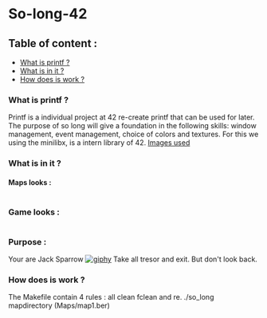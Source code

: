 # So-long-42

## Table of content :
* [What is printf ?](#what-is-printf-)
* [What is in it ?](#what-is-in-it-)
* [How does is work ?](#how-does-is-work-)

### What is printf ?
 Printf is a individual project at 42 re-create printf that can be used for later.
 The purpose of so long will give a foundation in the following skills: window management, 
 event management, choice of colors and textures. For this we using the minilibx, is a intern library of 42.
 [Images used](https://itch.io/game-assets/free/tag-sprites)
 
### What is in it ?

#### Maps looks :
<a href="https://zupimages.net/viewer.php?id=22/12/9pr8.png"><img src="https://zupimages.net/up/22/12/9pr8.png" alt="" /></a>

### Game looks : 
<a href="https://zupimages.net/viewer.php?id=22/12/3op5.png"><img src="https://zupimages.net/up/22/12/3op5.png" alt="" /></a>

### Purpose :
Your are Jack Sparrow 
<a href="https://imgbb.com/"><img src="https://i.ibb.co/xgK6jyn/giphy.gif" alt="giphy" border="0"></a>
Take all tresor and exit. But don't look back.

### How does is work ?
The Makefile contain 4 rules : all clean fclean and re.
./so_long mapdirectory (Maps/map1.ber)
